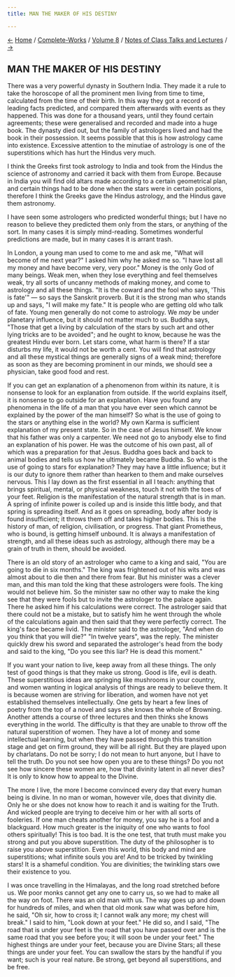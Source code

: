 ```yaml
---
title: MAN THE MAKER OF HIS DESTINY

---
```

<div>

[←](notes_of_class_talks.htm) [Home](../../../index.htm) /
[Complete-Works](../../complete_works.htm) / [Volume
8](../volume_8_contents.htm) / [Notes of Class Talks and
Lectures](notes_of_class_talks_and_lectures_contents.htm)
/ [→](god_personal_and_impersonal.htm)

  

## MAN THE MAKER OF HIS DESTINY

There was a very powerful dynasty in Southern India. They made it a rule
to take the horoscope of all the prominent men living from time to time,
calculated from the time of their birth. In this way they got a record
of leading facts predicted, and compared them afterwards with events as
they happened. This was done for a thousand years, until they found
certain agreements; these were generalised and recorded and made into a
huge book. The dynasty died out, but the family of astrologers lived and
had the book in their possession. It seems possible that this is how
astrology came into existence. Excessive attention to the minutiae of
astrology is one of the superstitions which has hurt the Hindus very
much.

I think the Greeks first took astrology to India and took from the
Hindus the science of astronomy and carried it back with them from
Europe. Because in India you will find old altars made according to a
certain geometrical plan, and certain things had to be done when the
stars were in certain positions, therefore I think the Greeks gave the
Hindus astrology, and the Hindus gave them astronomy.

I have seen some astrologers who predicted wonderful things; but I have
no reason to believe they predicted them only from the stars, or
anything of the sort. In many cases it is simply mind-reading. Sometimes
wonderful predictions are made, but in many cases it is arrant trash.

In London, a young man used to come to me and ask me, "What will become
of me next year?" I asked him why he asked me so. "I have lost all my
money and have become very, very poor." Money is the only God of many
beings. Weak men, when they lose everything and feel themselves weak,
try all sorts of uncanny methods of making money, and come to astrology
and all these things. "It is the coward and the fool who says, 'This is
fate'" — so says the Sanskrit proverb. But it is the strong man who
stands up and says, "I will make my fate." It is people who are getting
old who talk of fate. Young men generally do not come to astrology. We
*may* be under planetary influence, but it should not matter much to us.
Buddha says, "Those that get a living by calculation of the stars by
such art and other lying tricks are to be avoided"; and he ought to
know, because he was the greatest Hindu ever born. Let stars come, what
harm is there? If a star disturbs my life, it would not be worth a cent.
You will find that astrology and all these mystical things are generally
signs of a weak mind; therefore as soon as they are becoming prominent
in our minds, we should see a physician, take good food and rest.

If you can get an explanation of a phenomenon from within its nature, it
is nonsense to look for an explanation from outside. If the world
explains itself, it is nonsense to go outside for an explanation. Have
you found any phenomena in the life of a man that you have ever seen
which cannot be explained by the power of the man himself? So what is
the use of going to the stars or anything else in the world? My own
Karma is sufficient explanation of my present state. So in the case of
Jesus himself. We know that his father was only a carpenter. We need not
go to anybody else to find an explanation of his power. He was the
outcome of his own past, all of which was a preparation for that Jesus.
Buddha goes back and back to animal bodies and tells us how he
ultimately became Buddha. So what is the use of going to stars for
explanation? They may have a little influence; but it is our duty to
ignore them rather than hearken to them and make ourselves nervous. This
I lay down as the first essential in all I teach: anything that brings
spiritual, mental, or physical weakness, touch it not with the toes of
your feet. Religion is the manifestation of the natural strength that is
in man. A spring of infinite power is coiled up and is inside this
little body, and that spring is spreading itself. And as it goes on
spreading, body after body is found insufficient; it throws them off and
takes higher bodies. This is the history of man, of religion,
civilisation, or progress. That giant Prometheus, who is bound, is
getting himself unbound. It is always a manifestation of strength, and
all these ideas such as astrology, although there may be a grain of
truth in them, should be avoided.

There is an old story of an astrologer who came to a king and said, "You
are going to die in six months." The king was frightened out of his wits
and was almost about to die then and there from fear. But his minister
was a clever man, and this man told the king that these astrologers were
fools. The king would not believe him. So the minister saw no other way
to make the king see that they were fools but to invite the astrologer
to the palace again. There he asked him if his calculations were
correct. The astrologer said that there could not be a mistake, but to
satisfy him he went through the whole of the calculations again and then
said that they were perfectly correct. The king's face became livid. The
minister said to the astrologer, "And when do you think that you will
die?" "In twelve years", was the reply. The minister quickly drew his
sword and separated the astrologer's head from the body and said to the
king, "Do you see this liar? He is dead this moment."

If you want your nation to live, keep away from all these things. The
only test of good things is that they make us strong. Good is life, evil
is death. These superstitious ideas are springing like mushrooms in your
country, and women wanting in logical analysis of things are ready to
believe them. It is because women are striving for liberation, and women
have not yet established themselves intellectually. One gets by heart a
few lines of poetry from the top of a novel and says she knows the whole
of Browning. Another attends a course of three lectures and then thinks
she knows everything in the world. The difficulty is that they are
unable to throw off the natural superstition of women. They have a lot
of money and some intellectual learning, but when they have passed
through this transition stage and get on firm ground, they will be all
right. But they are played upon by charlatans. Do not be sorry; I do not
mean to hurt anyone, but I have to tell the truth. Do you not see how
open you are to these things? Do you not see how sincere these women
are, how that divinity latent in all never dies? It is only to know how
to appeal to the Divine.

The more I live, the more I become convinced every day that every human
being is divine. In no man or woman, however vile, does that divinity
die. Only he or she does not know how to reach it and is waiting for the
Truth. And wicked people are trying to deceive him or her with all sorts
of fooleries. If one man cheats another for money, you say he is a fool
and a blackguard. How much greater is the iniquity of one who wants to
fool others spiritually! This is too bad. It is the one test, that truth
must make you strong and put you above superstition. The duty of the
philosopher is to raise you above superstition. Even this world, this
body and mind are superstitions; what infinite souls you are! And to be
tricked by twinkling stars! It is a shameful condition. You are
divinities; the twinkling stars owe their existence to you.

I was once travelling in the Himalayas, and the long road stretched
before us. We poor monks cannot get any one to carry us, so we had to
make all the way on foot. There was an old man with us. The way goes up
and down for hundreds of miles, and when that old monk saw what was
before him, he said, "Oh sir, how to cross it; I cannot walk any more;
my chest will break." I said to him, "Look down at your feet." He did
so, and I said, "The road that is under your feet is the road that you
have passed over and is the same road that you see before you; it will
soon be under your feet." The highest things are under your feet,
because you are Divine Stars; all these things are under your feet. You
can swallow the stars by the handful if you want; such is your real
nature. Be strong, get beyond all superstitions, and be free.

</div>

